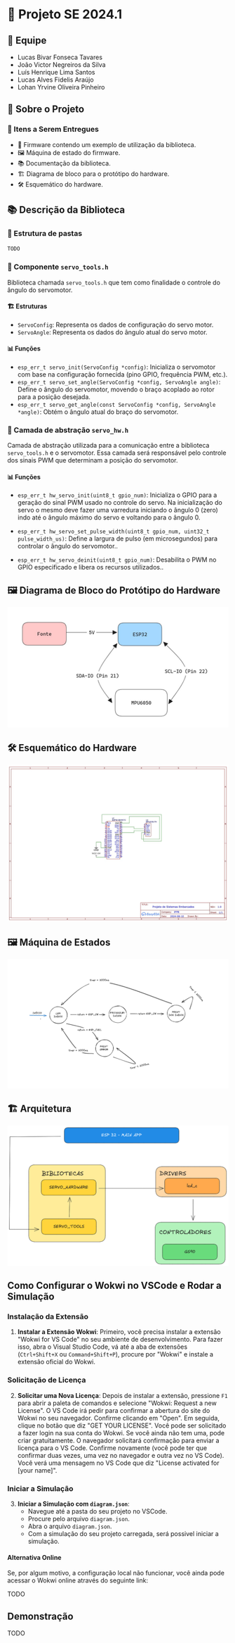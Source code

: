# 🚀 Projeto SE 2024.1

## 👥 Equipe

- Lucas Bivar Fonseca Tavares
- João Victor Negreiros da Silva
- Luís Henrique Lima Santos
- Lucas Alves Fidelis Araújo
- Lohan Yrvine Oliveira Pinheiro

## 📝 Sobre o Projeto

### 🎯 Itens a Serem Entregues

- 🧩 Firmware contendo um exemplo de utilização da biblioteca.
- 🖼️ Máquina de estado do firmware.
- 📚 Documentação da biblioteca.
- 🏗️ Diagrama de bloco para o protótipo do hardware.
- 🛠️ Esquemático do hardware.

## 📚 Descrição da Biblioteca

### 📁 Estrutura de pastas

```txt
TODO
```

### 📁 Componente `servo_tools.h`

Biblioteca chamada `servo_tools.h` que tem como finalidade o controle do ângulo do servomotor.

#### 🏗️ Estruturas

- `ServoConfig`: Representa os dados de configuração do servo motor.
- `ServoAngle`: Representa os dados do ângulo atual do servo motor.

#### 📊 Funções

- `esp_err_t servo_init(ServoConfig *config)`: Inicializa o servomotor com base na configuração fornecida (pino GPIO, frequência PWM, etc.).
- `esp_err_t servo_set_angle(ServoConfig *config, ServoAngle angle)`: Define o ângulo do servomotor, movendo o braço acoplado ao rotor para a posição desejada.
- `esp_err_t servo_get_angle(const ServoConfig *config, ServoAngle *angle)`: Obtém o ângulo atual do braço do servomotor.

### 📁 Camada de abstração `servo_hw.h`

Camada de abstração utilizada para a comunicação entre a biblioteca `servo_tools.h` e o servomotor. Essa camada será responsável pelo controle dos sinais PWM que determinam a posição do servomotor.


#### 📊 Funções

- `esp_err_t hw_servo_init(uint8_t gpio_num)`: Inicializa o GPIO para a geração do sinal PWM usado no controle do servo. Na inicialização do servo o mesmo deve fazer uma varredura iniciando o ângulo 0 (zero) indo até o ângulo máximo do servo e voltando para o ângulo 0.

- `esp_err_t hw_servo_set_pulse_width(uint8_t gpio_num, uint32_t pulse_width_us)`: Define a largura de pulso (em microsegundos) para controlar o ângulo do servomotor..
- `esp_err_t hw_servo_deinit(uint8_t gpio_num)`: Desabilita o PWM no GPIO especificado e libera os recursos utilizados..

## 🖼️ Diagrama de Bloco do Protótipo do Hardware

![Diagrama de bloco do hardware](assets/block_diagram.jpeg "Diagrama de bloco do protótipo do hardware")

## 🛠️ Esquemático do Hardware

![Esquemático do hardware](assets/electrical%20diagram.jpeg "Esquemático do protótipo do hardware")

## 🖼️ Máquina de Estados

![Máquina de Estados](assets/state_machine_v1.png "Máquina de Estados")

## 🏗️ Arquitetura

![Arquitetura](assets/arquitetura.png "Arquitetura")

## Como Configurar o Wokwi no VSCode e Rodar a Simulação

### Instalação da Extensão

1. **Instalar a Extensão Wokwi**: Primeiro, você precisa instalar a extensão "Wokwi for VS Code" no seu ambiente de desenvolvimento. Para fazer isso, abra o Visual Studio Code, vá até a aba de extensões (`Ctrl+Shift+X` ou `Command+Shift+P`), procure por "Wokwi" e instale a extensão oficial do Wokwi.

### Solicitação de Licença

2. **Solicitar uma Nova Licença**: Depois de instalar a extensão, pressione `F1` para abrir a paleta de comandos e selecione "Wokwi: Request a new License". O VS Code irá pedir para confirmar a abertura do site do Wokwi no seu navegador. Confirme clicando em "Open". Em seguida, clique no botão que diz "GET YOUR LICENSE". Você pode ser solicitado a fazer login na sua conta do Wokwi. Se você ainda não tem uma, pode criar gratuitamente. O navegador solicitará confirmação para enviar a licença para o VS Code. Confirme novamente (você pode ter que confirmar duas vezes, uma vez no navegador e outra vez no VS Code). Você verá uma mensagem no VS Code que diz "License activated for [your name]".

### Iniciar a Simulação

3. **Iniciar a Simulação com `diagram.json`**:
   - Navegue até a pasta do seu projeto no VSCode.
   - Procure pelo arquivo `diagram.json`.
   - Abra o arquivo `diagram.json`.
   - Com a simulação do seu projeto carregada, será possivel iniciar a simulação.

#### Alternativa Online

Se, por algum motivo, a configuração local não funcionar, você ainda pode acessar o Wokwi online através do seguinte link:

TODO


## Demonstração

TODO
